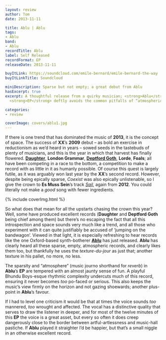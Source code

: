 ```yaml
---
layout: review
author: Tom
date: 2013-11-11

title: Ablu | Ablu
tags:
- Ablu
band:
- Ablu
recordTitle: Ablu
label: Self Released
recordFormat: EP
releaseDate: 2013-11-11

buyItLink: https://soundcloud.com/emile-bernard/emile-bernard-the-way
buyItLinkTitle: Soundcloud

miniDescription: Sparse but not empty; a great debut from Ablu
hasExcerpt: true
excerpt: A thoughtful release from a quirky musician; <strong>Ablu</strong>'s first
  <strong>EP</strong> deftly avoids the common pitfalls of “atmospheric” records.

categories:
- review

coverImage: covers/ablu1.jpg
---
```


If there is one trend that has dominated the music of **2013**, it is the concept of space. The success of **XX**’s **2009** debut – as bold an exercise in reductionism as we’d heard in years – sowed seeds in the tastebuds of plenty of musicians, and this is the year in which that harvest has finally flowered. **[Daughter](http://eatenbymonsters/review/daughter-if-you-leave/)**, **London Grammar**, **[Deptford Goth](http://eatenbymonsters/review/deptford-goth-life-after-defo/)**, **Lorde**, **Foals**; all have been competing in a race to the bottom, a competition to make a record with as little in it as humanly possible. Of course this quest is largely futile, as it was arguably won last year by the **XX**’s second record. However, despite being epically sparse, *Coexist* was also epically unlistenable, so I give the crown to **Es Muss Sein**’s track *[Sail](http://eatenbymonsters/annual-lists/top-10-songs-of-2012/)*, again from **2012**. You could literally not make a _good_ song with fewer ingredients.

<div>{% include coverImg.html %}</div>

So what does that mean for all the upstarts chasing the crown this year? Well, some have produced excellent records (**Daughter** and **Deptford Goth** being chief among them) but there’s no escaping the fact that all this introspection and space sounds very much like a trend, and all those who experiment with it can quite justifiably be accused of ‘jumping on the bandwagon’. Viewed in that light, it is especially refreshing to hear records like the one Oxford-based synth-botherer **[Ablu](http://www.ablumusic.com/)** has just released. **Ablu** has clearly heard all these sparse, empty, atmospheric records, and clearly likes them too, but thankfully he uses the _texture-du-jour_ as just that; another texture in his pallet, no more, no less.

The sparsity and “atmosphere” (music journo shorthand for _reverb_) in **Ablu**’s **EP** are tempered with an almost jaunty sense of fun. A playful Bhundu Boys-esque rhythmic complexity undercuts much of this record, ensuring it never becomes _too_ po-faced or serious. This also keeps the music’s view firmly on the horizon and not gazing shoewards; another plus-point in **Ablu**’s favour.

If I had to level one criticism it would be that at times the voice sounds _too_ mannered, _too_ wrought and affected. The vocal has a distinctive quality that serves to draw the listener in deeper, and for most of the twelve minutes of this **EP** the voice is a great asset, but every so often it does creep dangerously close to the border between artful-artlessness and music-hall pastiche. If **Ablu** played it straighter I’d be happier, but that’s a small niggle in an otherwise excellent record.


